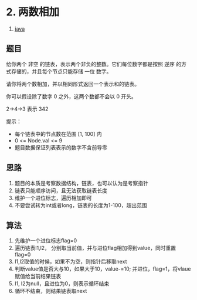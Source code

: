 # 2. 两数相加

1. [java](0002.java)

## 题目

给你两个 非空 的链表，表示两个非负的整数。它们每位数字都是按照 逆序 的方式存储的，并且每个节点只能存储 一位 数字。

请你将两个数相加，并以相同形式返回一个表示和的链表。

你可以假设除了数字 0 之外，这两个数都不会以 0 开头。

2->4->3 表示 342

提示：

- 每个链表中的节点数在范围 [1, 100] 内
- 0 <= Node.val <= 9
- 题目数据保证列表表示的数字不含前导零

## 思路

1. 题目的本质是考察数据结构，链表，也可以认为是考察指针
2. 链表只能顺序访问，且无法获取链表长度
3. 维护一个进位标志，遍历相加即可
4. 不要尝试转为int或者long，链表的长度为1-100，超出范围

## 算法

1. 先维护一个进位标志flag=0
2. 遍历链表l1,l2， 分别取当前值，并与进位flag相加得到value，同时重置flag=0
3. l1,l2取值的时候，如果不为空，则指针后移取next
4. 判断value值是否大与10，如果大于10，value-=10; 并进位，flag=1，将vlaue赋值给当前结果链表
5. l1, l2为null，且进位为0，则表示循环结束
6. 循环不结束，则结果链表取next